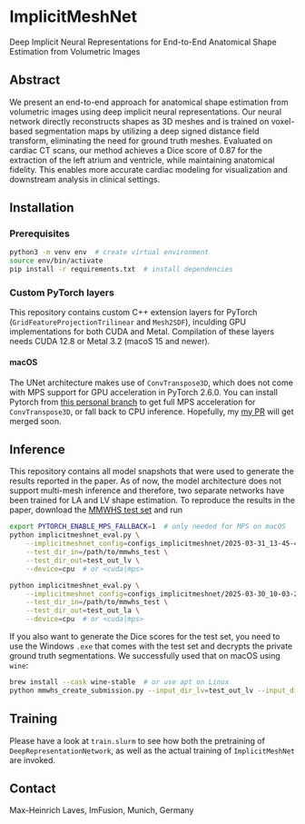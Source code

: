 # ImplicitMeshNet

Deep Implicit Neural Representations for End-to-End Anatomical Shape Estimation from Volumetric Images

## Abstract

We present an end-to-end approach for anatomical shape estimation from volumetric images using deep implicit neural
representations. Our neural network directly reconstructs shapes as 3D meshes and is trained on voxel-based segmentation
maps by utilizing a deep signed distance field transform, eliminating the need for ground truth meshes. Evaluated on
cardiac CT scans, our method achieves a Dice score of 0.87 for the extraction of the left atrium and ventricle, while
maintaining anatomical fidelity. This enables more accurate cardiac modeling for visualization and downstream analysis
in clinical settings.

## Installation

### Prerequisites

```bash
python3 -m venv env  # create virtual environment
source env/bin/activate
pip install -r requirements.txt  # install dependencies
```

### Custom PyTorch layers

This repository contains custom C++ extension layers for PyTorch (`GridFeatureProjectionTrilinear` and
`Mesh2SDF`), inculding GPU implementations for both CUDA and Metal. Compilation of these layers needs CUDA 12.8 or
Metal 3.2 (macoS 15 and newer).

#### macOS

The UNet architecture makes use of `ConvTranspose3D`, which does not come with MPS support for GPU acceleration in
PyTorch 2.6.0. You can install Pytorch from
[this personal branch](https://github.com/mlaves/pytorch/tree/convtranspose_mps_remove_check) to get full MPS
acceleration for `ConvTranspose3D`, or fall back to CPU inference. Hopefully, my
[my PR](https://github.com/pytorch/pytorch/pull/145366) will get merged soon.

## Inference

This repository contains all model snapshots that were used to generate the results reported in the paper. As of now,
the model architecture does not support multi-mesh inference and therefore, two separate networks have been trained for
LA and LV shape estimation. To reproduce the results in the paper, download the
[MMWHS test set](https://zmiclab.github.io/zxh/0/mmwhs/) and run

```bash
export PYTORCH_ENABLE_MPS_FALLBACK=1  # only needed for MPS on macOS
python implicitmeshnet_eval.py \
    --implicitmeshnet_config=configs_implicitmeshnet/2025-03-31_13-45-41.json \
    --test_dir_in=/path/to/mmwhs_test \
    --test_dir_out=test_out_lv \
    --device=cpu  # or <cuda|mps>

python implicitmeshnet_eval.py \
    --implicitmeshnet_config=configs_implicitmeshnet/2025-03-30_10-03-29.json \
    --test_dir_in=/path/to/mmwhs_test \
    --test_dir_out=test_out_la \
    --device=cpu  # or <cuda|mps>
```

If you also want to generate the Dice scores for the test set, you need to use the Windows `.exe` that comes with the
test set and decrypts the private ground truth segmentations. We successfully used that on macOS using `wine`:

```bash
brew install --cask wine-stable  # or use apt on Linux
python mmwhs_create_submission.py --input_dir_lv=test_out_lv --input_dir_la=test_out_la test_out
```

## Training

Please have a look at `train.slurm` to see how both the pretraining of `DeepRepresentationNetwork`, as well as the
actual training of `ImplicitMeshNet` are invoked.

## Contact

Max-Heinrich Laves, ImFusion, Munich, Germany
